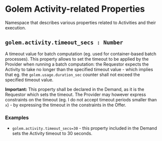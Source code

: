 # Golem Activity-related Properties
Namespace that describes various properties related to Activities and their execution.

## `golem.activity.timeout_secs : Number` 
A timeout value for batch computation (eg. used for container-based batch processes). This property allows to set the timeout to be applied by the Provider when running a batch computation: the Requestor expects the Activity to take no longer than the specified timeout value - which implies that eg. the `golem.usage.duration_sec` counter shall not exceed the specified timeout value.

**Important:** This property shall be declared in the Demand, as it is the Requestor which sets the timeout. The Provider may however express constraints on the timeout (eg. I do not accept timeout periods smaller than `x`) - by expressing the timeout in the constraints in the Offer.

### **Examples**

* `golem.activity.timeout_secs=30` - this property included in the Demand sets the Activity timeout to 30 seconds.



